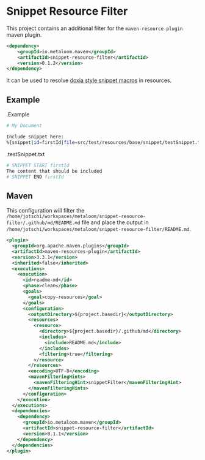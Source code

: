 # Snippet Resource Filter

This project contains an additional filter for the `maven-resource-plugin` maven plugin.

```xml
<dependency>
    <groupId>io.metaloom.maven</groupId>
    <artifactId>snippet-resource-filter</artifactId>
    <version>0.1.2</version>
</dependency>
```

It can be used to resolve [doxia style snippet macros](https://maven.apache.org/doxia/macros/index.html#snippet-macro) in resources.

## Example

.Example

```bash
# My Document

Include snippet here:
%{snippet|id=firstId|file=src/test/resources/base/snippet/testSnippet.txt}

```

.testSnippet.txt
```bash
# SNIPPET START firstId
The content that should be included
# SNIPPET END firstId
```

## Maven

This configuration will filter the `/home/jotschi/workspaces/metaloom/snippet-resource-filter/.github/md/README.md` file and place the output in `/home/jotschi/workspaces/metaloom/snippet-resource-filter/README.md`.

```xml
<plugin>
  <groupId>org.apache.maven.plugins</groupId>
  <artifactId>maven-resources-plugin</artifactId>
  <version>3.3.1</version>
  <inherited>false</inherited>
  <executions>
    <execution>
      <id>readme-md</id>
      <phase>clean</phase>
      <goals>
        <goal>copy-resources</goal>
      </goals>
      <configuration>
        <outputDirectory>${project.basedir}</outputDirectory>
        <resources>
          <resource>
            <directory>${project.basedir}/.github/md</directory>
            <includes>
              <include>README.md</include>
            </includes>
            <filtering>true</filtering>
          </resource>
        </resources>
        <encoding>UTF-8</encoding>
        <mavenFilteringHints>
          <mavenFilteringHint>snippetFilter</mavenFilteringHint>
        </mavenFilteringHints>
      </configuration>
    </execution>
  </executions>
  <dependencies>
    <dependency>
      <groupId>io.metaloom.maven</groupId>
      <artifactId>snippet-resource-filter</artifactId>
      <version>0.1.1</version>
    </dependency>
  </dependencies>
</plugin>
```

